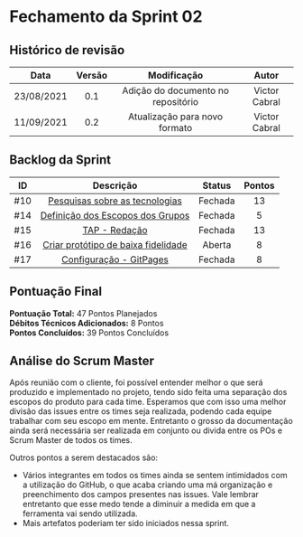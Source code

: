# Fechamento da Sprint 02

## Histórico de revisão

| **Data** |  **Versão** | **Modificação**  |  **Autor** |
|:-:|:-:|:-:|:-:|
|    23/08/2021   |  0.1 | Adição do documento no repositório  | Victor Cabral |
|    11/09/2021   |  0.2 | Atualização para novo formato  | Victor Cabral |

## Backlog da Sprint 

| **ID** |  **Descrição** | **Status**  |  **Pontos** | 
|:-:|:-:|:-:|:-:|
|    #10   |  [Pesquisas sobre as tecnologias](https://github.com/fga-eps-mds/2021-1-hospitalar/issues/10) | Fechada  | 13 |
|    #14   |  [Definição dos Escopos dos Grupos](https://github.com/fga-eps-mds/2021-1-hospitalar/issues/14) | Fechada  | 5 |
|    #15   |  [TAP - Redação](https://github.com/fga-eps-mds/2021-1-hospitalar/issues/15) | Fechada  | 13 |
|    #16   | [Criar protótipo de baixa fidelidade](https://github.com/fga-eps-mds/2021-1-hospitalar/issues/16) | Aberta | 8 |
|    #17   | [Configuração - GitPages](https://github.com/fga-eps-mds/2021-1-hospitalar/issues/17) | Fechada | 8 |

## Pontuação Final

**Pontuação Total:** 47 Pontos Planejados <br>
**Débitos Técnicos Adicionados:** 8 Pontos <br>
**Pontos Concluídos:** 39 Pontos Concluídos <br>

## Análise do Scrum Master

Após reunião com o cliente, foi possível entender melhor o que será produzido e implementado no projeto, tendo sido feita uma separação dos escopos do produto para cada time. Esperamos que com isso uma melhor divisão das issues entre os times seja realizada, podendo cada equipe trabalhar com seu escopo em mente. Entretanto o grosso da documentação ainda será necessária ser realizada em conjunto ou divida entre os POs e Scrum Master de todos os times. 

Outros pontos a serem destacados são:

- Vários integrantes em todos os times ainda se sentem intimidados com a utilização do GitHub, o que acaba criando uma má organização e preenchimento dos campos presentes nas issues. Vale lembrar entretanto que esse medo tende a diminuir a medida em que a ferramenta vai sendo utilizada.
- Mais artefatos poderiam ter sido iniciados nessa sprint.